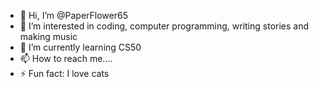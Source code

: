 - 👋 Hi, I’m @PaperFlower65
- 👀 I’m interested in coding, computer programming, writing stories and making music
- 🌱 I’m currently learning CS50
- 📫 How to reach me....
- ⚡ Fun fact: I love cats

<!---
PaperFlower65/PaperFlower65 is a ✨ special ✨ repository because its `README.md` (this file) appears on your GitHub profile.
You can click the Preview link to take a look at your changes.
--->
